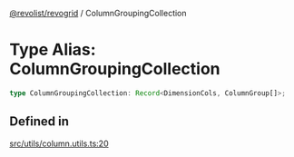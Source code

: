 [@revolist/revogrid](README.md) / ColumnGroupingCollection

# Type Alias: ColumnGroupingCollection

```ts
type ColumnGroupingCollection: Record<DimensionCols, ColumnGroup[]>;
```

## Defined in

[src/utils/column.utils.ts:20](https://github.com/revolist/revogrid/blob/a808f70a0d197fcea56d269b7334fbc41eb74c5d/src/utils/column.utils.ts#L20)
